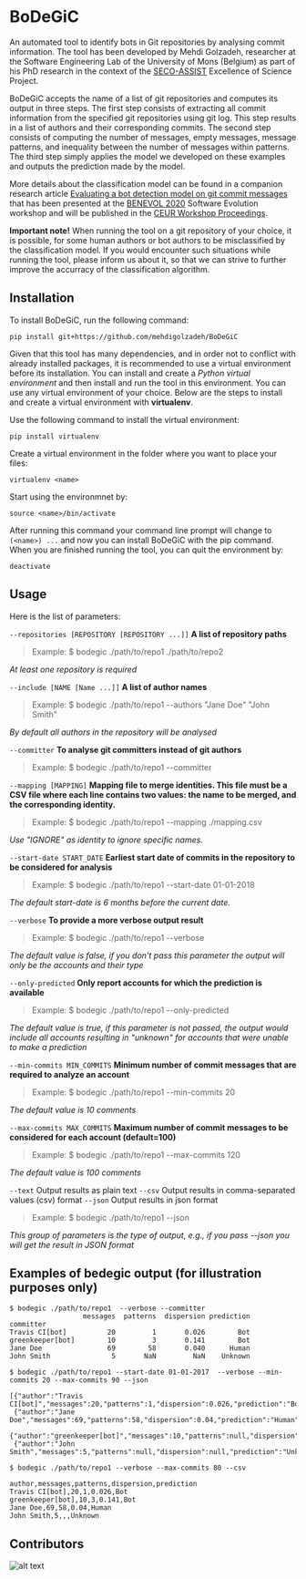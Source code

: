 # BoDeGiC
An automated tool to identify bots in Git repositories by analysing commit information.
The tool has been developed by Mehdi Golzadeh, researcher at the Software Engineering Lab of the University of Mons (Belgium) as part of his PhD research in the context of the [SECO-ASSIST](https://secoassist.github.io) Excellence of Science Project.

BoDeGiC accepts the name of a list of git repositories and computes its output in three steps.
The first step consists of extracting all commit information from the specified git repositories using git log. This step results in a list of authors and their corresponding commits.
The second step consists of computing the number of messages, empty messages, message patterns, and inequality between the number of messages within patterns.
The third step simply applies the model we developed on these examples and outputs the prediction made by the model.

More details about the classification model can be found in a companion research article [Evaluating a bot detection model on git commit messages](https://arxiv.org/abs/2103.11779) that has been presented at the [BENEVOL 2020](https://benevol2020.github.io) Software Evolution workshop and will be published in the [CEUR Workshop Proceedings](http://ceur-ws.org).

**Important note!** When running the tool on a git repository of your choice, it is possible, for some human authors or bot authors to be misclassified by the classification model. If you would encounter such situations while running the tool, please inform us about it, so that we can strive to further improve the accurracy of the classification algorithm.


## Installation
To install BoDeGiC, run the following command:
```
pip install git+https://github.com/mehdigolzadeh/BoDeGiC
```
Given that this tool has many dependencies, and in order not to conflict with already installed packages, it is recommended to use a virtual environment before its installation. You can install and create a _Python virtual environment_ and then install and run the tool in this environment. You can use any virtual environment of your choice. Below are the steps to install and create a virtual environment with **virtualenv**.

Use the following command to install the virtual environment:
```
pip install virtualenv
```
Create a virtual environment in the folder where you want to place your files:
```
virtualenv <name>
```
Start using the environmnet by:
```
source <name>/bin/activate
```
After running this command your command line prompt will change to `(<name>) ...` and now you can install BoDeGiC with the pip command.
When you are finished running the tool, you can quit the environment by:
```
deactivate
```


## Usage 

Here is the list of parameters:

`--repositories [REPOSITORY [REPOSITORY ...]]` 	**A list of repository paths**
> Example: $ bodegic ./path/to/repo1 ./path/to/repo2

_At least one repository is required_

`--include [NAME [Name ...]]` 	**A list of author names**
> Example: $ bodegic ./path/to/repo1 --authors "Jane Doe" "John Smith" 

_By default all authors in the repository will be analysed_

`--committer` 	**To analyse git committers instead of git authors**
> Example: $ bodegic ./path/to/repo1 --committer
  
`--mapping [MAPPING]` 	**Mapping file to merge identities. This file must be a CSV file where each line contains two values: the name to be merged, and the corresponding identity.**
> Example: $ bodegic ./path/to/repo1 --mapping ./mapping.csv

_Use "IGNORE" as identity to ignore specific names._

`--start-date START_DATE` 		**Earliest start date of commits in the repository to be considered for analysis**
> Example: $ bodegic ./path/to/repo1 --start-date 01-01-2018
  
_The default start-date is 6 months before the current date._

`--verbose` **To provide a more verbose output result**
> Example: $ bodegic ./path/to/repo1 --verbose
 
_The default value is false, if you don't pass this parameter the output will only be the accounts and their type_

`--only-predicted` **Only report accounts for which the prediction is available**
> Example: $ bodegic ./path/to/repo1 --only-predicted
 
_The default value is true, if this parameter is not passed, the output would include all accounts resulting in "unknown" for accounts that were unable to make a prediction_
  
`--min-commits MIN_COMMITS` 		**Minimum number of commit messages that are required to analyze an account**
> Example: $ bodegic ./path/to/repo1 --min-commits 20
 
_The default value is 10 comments_

`--max-commits MAX_COMMITS` 		**Maximum number of commit messages to be considered for each account (default=100)**
> Example: $ bodegic ./path/to/repo1 --max-commits 120

_The default value is 100 comments_

`--text`                	Output results as plain text
`--csv`                		Output results in comma-separated values (csv) format
`--json`                	Output results in json format
> Example: $ bodegic ./path/to/repo1 --json

_This group of parameters is the type of output, e.g., if you pass --json you will get the result in JSON format_



## Examples of bedegic output (for illustration purposes only)
```
$ bodegic ./path/to/repo1  --verbose --committer
                  messages  patterns  dispersion prediction
committer
Travis CI[bot]          20         1       0.026        Bot
greenkeeper[bot]        10         3       0.141        Bot
Jane Doe                69        58       0.040      Human
John Smith               5       NaN         NaN    Unknown
```

```
$ bodegic ./path/to/repo1 --start-date 01-01-2017  --verbose --min-commits 20 --max-commits 90 --json

[{"author":"Travis CI[bot]","messages":20,"patterns":1,"dispersion":0.026,"prediction":"Bot"},
 {"author":"Jane Doe","messages":69,"patterns":58,"dispersion":0.04,"prediction":"Human"},
 {"author":"greenkeeper[bot]","messages":10,"patterns":null,"dispersion":null,"prediction":"Unknown"},
 {"author":"John Smith","messages":5,"patterns":null,"dispersion":null,"prediction":"Unknown"}]
```

```
$ bodegic ./path/to/repo1 --verbose --max-commits 80 --csv

author,messages,patterns,dispersion,prediction
Travis CI[bot],20,1,0.026,Bot
greenkeeper[bot],10,3,0.141,Bot
Jane Doe,69,58,0.04,Human
John Smith,5,,,Unknown
```


## Contributors
![alt text](https://github.com/mehdigolzadeh/BoDeGiC/blob/master/CONTRIBUTORS.svg?raw=true)

